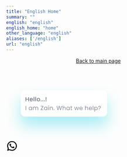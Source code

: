 ```yaml
---
title: "English Home"
summary: ""
english: "english"
english_home: "home"
other_language: "english"
aliases: ['/english']
url: "english"
---
```


<!-- Header -->
<header class="h-full">
        <div class="grid grid-cols-12">
            <div id="title_header_home" class="zalepik_wrap_large_area sm:pt-4 pt-32 text-center grid grid-cols-12 pb-0 zalepik_index9" style="z-index: 9 !important;">
                <img class="sm:col-start-3 sm:col-end-11 col-start-1 col-end-13 sm:p-0 p-4" src="https://mzainulmuttaqin.github.io/Zalepik_Images/img-coming-soon-english.png" alt="" srcset="">
                <div class="col-start-1 col-end-13">
                    <a class="zalepik_button_blue block py-4 px-10 zalepik_button_banner_home mx-auto inset-x-0 w-56 text-center rounded-lg" href="../index.html">
                        <span class="inline-block text-black" target="_blank">Back to main page</span></a>
                </div>
            </div>
        </div>
    </header>
    <!-- End Header -->
    <!-- Main -->
    <main>
    </main>
    <!-- End Main -->
    <!-- Contact Whatsapp -->
    <a class="zalepik_whatsapp" href="https://api.whatsapp.com/send?phone=6281330876992&text=&source=&data="
        target="_blank">
        <svg class="zalepik_hello_whatsapp" width="316" height="152" viewBox="0 0 316 152" fill="none" xmlns="http://www.w3.org/2000/svg">
            <path d="M240 80L268 60V104L240 80Z" fill="white"/>
            <g filter="url(#filter0_d_435_343)">
            <path d="M264 16H52C45.3726 16 40 21.3726 40 28V76C40 82.6274 45.3726 88 52 88H264C270.627 88 276 82.6274 276 76V28C276 21.3726 270.627 16 264 16Z" fill="white"/>
            </g>
            <path d="M62.08 34.88V46H60.256V41.136H55.024V46H53.2V34.88H55.024V39.648H60.256V34.88H62.08ZM72.9613 41.376C72.9613 41.7067 72.9399 42.0053 72.8973 42.272H66.1612C66.2146 42.976 66.4759 43.5413 66.9452 43.968C67.4146 44.3947 67.9906 44.608 68.6732 44.608C69.6546 44.608 70.3479 44.1973 70.7533 43.376H72.7212C72.4546 44.1867 71.9693 44.8533 71.2653 45.376C70.5719 45.888 69.7079 46.144 68.6732 46.144C67.8306 46.144 67.0732 45.9573 66.4012 45.584C65.7399 45.2 65.2172 44.6667 64.8332 43.984C64.4599 43.2907 64.2732 42.4907 64.2732 41.584C64.2732 40.6773 64.4546 39.8827 64.8172 39.2C65.1906 38.5067 65.7079 37.9733 66.3692 37.6C67.0412 37.2267 67.8092 37.04 68.6732 37.04C69.5052 37.04 70.2466 37.2213 70.8973 37.584C71.5479 37.9467 72.0546 38.4587 72.4172 39.12C72.7799 39.7707 72.9613 40.5227 72.9613 41.376ZM71.0573 40.8C71.0466 40.128 70.8066 39.5893 70.3372 39.184C69.8679 38.7787 69.2866 38.576 68.5932 38.576C67.9639 38.576 67.4252 38.7787 66.9772 39.184C66.5292 39.5787 66.2626 40.1173 66.1772 40.8H71.0573ZM76.9802 34.16V46H75.1562V34.16H76.9802ZM81.599 34.16V46H79.775V34.16H81.599ZM88.2178 46.144C87.3858 46.144 86.6338 45.9573 85.9618 45.584C85.2898 45.2 84.7618 44.6667 84.3778 43.984C83.9938 43.2907 83.8018 42.4907 83.8018 41.584C83.8018 40.688 83.9991 39.8933 84.3938 39.2C84.7884 38.5067 85.3271 37.9733 86.0098 37.6C86.6924 37.2267 87.4551 37.04 88.2978 37.04C89.1404 37.04 89.9031 37.2267 90.5858 37.6C91.2684 37.9733 91.8071 38.5067 92.2018 39.2C92.5964 39.8933 92.7938 40.688 92.7938 41.584C92.7938 42.48 92.5911 43.2747 92.1858 43.968C91.7804 44.6613 91.2258 45.2 90.5218 45.584C89.8284 45.9573 89.0604 46.144 88.2178 46.144ZM88.2178 44.56C88.6871 44.56 89.1244 44.448 89.5298 44.224C89.9458 44 90.2818 43.664 90.5378 43.216C90.7938 42.768 90.9218 42.224 90.9218 41.584C90.9218 40.944 90.7991 40.4053 90.5538 39.968C90.3084 39.52 89.9831 39.184 89.5778 38.96C89.1724 38.736 88.7351 38.624 88.2658 38.624C87.7964 38.624 87.3591 38.736 86.9538 38.96C86.5591 39.184 86.2444 39.52 86.0098 39.968C85.7751 40.4053 85.6578 40.944 85.6578 41.584C85.6578 42.5333 85.8978 43.2693 86.3778 43.792C86.8684 44.304 87.4818 44.56 88.2178 44.56ZM95.7329 46.112C95.4022 46.112 95.1249 46 94.9009 45.776C94.6769 45.552 94.5649 45.2747 94.5649 44.944C94.5649 44.6133 94.6769 44.336 94.9009 44.112C95.1249 43.888 95.4022 43.776 95.7329 43.776C96.0529 43.776 96.3249 43.888 96.5489 44.112C96.7729 44.336 96.8849 44.6133 96.8849 44.944C96.8849 45.2747 96.7729 45.552 96.5489 45.776C96.3249 46 96.0529 46.112 95.7329 46.112ZM99.9923 46.112C99.6616 46.112 99.3843 46 99.1603 45.776C98.9363 45.552 98.8243 45.2747 98.8243 44.944C98.8243 44.6133 98.9363 44.336 99.1603 44.112C99.3843 43.888 99.6616 43.776 99.9923 43.776C100.312 43.776 100.584 43.888 100.808 44.112C101.032 44.336 101.144 44.6133 101.144 44.944C101.144 45.2747 101.032 45.552 100.808 45.776C100.584 46 100.312 46.112 99.9923 46.112ZM104.252 46.112C103.921 46.112 103.644 46 103.42 45.776C103.196 45.552 103.084 45.2747 103.084 44.944C103.084 44.6133 103.196 44.336 103.42 44.112C103.644 43.888 103.921 43.776 104.252 43.776C104.572 43.776 104.844 43.888 105.068 44.112C105.292 44.336 105.404 44.6133 105.404 44.944C105.404 45.2747 105.292 45.552 105.068 45.776C104.844 46 104.572 46.112 104.252 46.112ZM110.063 34.88L109.855 42.64H108.335L108.127 34.88H110.063ZM109.151 46.112C108.82 46.112 108.543 46 108.319 45.776C108.095 45.552 107.983 45.2747 107.983 44.944C107.983 44.6133 108.095 44.336 108.319 44.112C108.543 43.888 108.82 43.776 109.151 43.776C109.471 43.776 109.743 43.888 109.967 44.112C110.191 44.336 110.303 44.6133 110.303 44.944C110.303 45.2747 110.191 45.552 109.967 45.776C109.743 46 109.471 46.112 109.151 46.112Z" fill="#364250" fill-opacity="0.72"/>
            <path d="M54.688 58.848V70H53.232V58.848H54.688ZM61.6911 65.584C61.6911 64.688 61.8725 63.904 62.2351 63.232C62.5978 62.5493 63.0938 62.0213 63.7231 61.648C64.3631 61.2747 65.0725 61.088 65.8511 61.088C66.6191 61.088 67.2858 61.2533 67.8511 61.584C68.4165 61.9147 68.8378 62.3307 69.1151 62.832V61.232H70.5871V70H69.1151V68.368C68.8271 68.88 68.3951 69.3067 67.8191 69.648C67.2538 69.9787 66.5925 70.144 65.8351 70.144C65.0565 70.144 64.3525 69.952 63.7231 69.568C63.0938 69.184 62.5978 68.6453 62.2351 67.952C61.8725 67.2587 61.6911 66.4693 61.6911 65.584ZM69.1151 65.6C69.1151 64.9387 68.9818 64.3627 68.7151 63.872C68.4485 63.3813 68.0858 63.008 67.6271 62.752C67.1791 62.4853 66.6831 62.352 66.1391 62.352C65.5951 62.352 65.0991 62.48 64.6511 62.736C64.2031 62.992 63.8458 63.3653 63.5791 63.856C63.3125 64.3467 63.1791 64.9227 63.1791 65.584C63.1791 66.256 63.3125 66.8427 63.5791 67.344C63.8458 67.8347 64.2031 68.2133 64.6511 68.48C65.0991 68.736 65.5951 68.864 66.1391 68.864C66.6831 68.864 67.1791 68.736 67.6271 68.48C68.0858 68.2133 68.4485 67.8347 68.7151 67.344C68.9818 66.8427 69.1151 66.2613 69.1151 65.6ZM83.9916 61.072C84.6743 61.072 85.2823 61.216 85.8156 61.504C86.349 61.7813 86.7703 62.2027 87.0796 62.768C87.389 63.3333 87.5436 64.0213 87.5436 64.832V70H86.1036V65.04C86.1036 64.1653 85.885 63.4987 85.4476 63.04C85.021 62.5707 84.4396 62.336 83.7036 62.336C82.9463 62.336 82.3436 62.5813 81.8956 63.072C81.4476 63.552 81.2236 64.2507 81.2236 65.168V70H79.7836V65.04C79.7836 64.1653 79.565 63.4987 79.1276 63.04C78.701 62.5707 78.1196 62.336 77.3836 62.336C76.6263 62.336 76.0236 62.5813 75.5756 63.072C75.1276 63.552 74.9036 64.2507 74.9036 65.168V70H73.4476V61.232H74.9036V62.496C75.1916 62.0373 75.5756 61.6853 76.0556 61.44C76.5463 61.1947 77.085 61.072 77.6716 61.072C78.4076 61.072 79.0583 61.2373 79.6236 61.568C80.189 61.8987 80.6103 62.384 80.8876 63.024C81.133 62.4053 81.5383 61.9253 82.1036 61.584C82.669 61.2427 83.2983 61.072 83.9916 61.072ZM96.2296 68.736H101.67V70H94.5016V68.848L99.9096 60.112H94.5656V58.848H101.638V60L96.2296 68.736ZM103.51 65.584C103.51 64.688 103.691 63.904 104.054 63.232C104.417 62.5493 104.913 62.0213 105.542 61.648C106.182 61.2747 106.891 61.088 107.67 61.088C108.438 61.088 109.105 61.2533 109.67 61.584C110.235 61.9147 110.657 62.3307 110.934 62.832V61.232H112.406V70H110.934V68.368C110.646 68.88 110.214 69.3067 109.638 69.648C109.073 69.9787 108.411 70.144 107.654 70.144C106.875 70.144 106.171 69.952 105.542 69.568C104.913 69.184 104.417 68.6453 104.054 67.952C103.691 67.2587 103.51 66.4693 103.51 65.584ZM110.934 65.6C110.934 64.9387 110.801 64.3627 110.534 63.872C110.267 63.3813 109.905 63.008 109.446 62.752C108.998 62.4853 108.502 62.352 107.958 62.352C107.414 62.352 106.918 62.48 106.47 62.736C106.022 62.992 105.665 63.3653 105.398 63.856C105.131 64.3467 104.998 64.9227 104.998 65.584C104.998 66.256 105.131 66.8427 105.398 67.344C105.665 67.8347 106.022 68.2133 106.47 68.48C106.918 68.736 107.414 68.864 107.958 68.864C108.502 68.864 108.998 68.736 109.446 68.48C109.905 68.2133 110.267 67.8347 110.534 67.344C110.801 66.8427 110.934 66.2613 110.934 65.6ZM116.018 59.808C115.741 59.808 115.506 59.712 115.314 59.52C115.122 59.328 115.026 59.0933 115.026 58.816C115.026 58.5387 115.122 58.304 115.314 58.112C115.506 57.92 115.741 57.824 116.018 57.824C116.285 57.824 116.509 57.92 116.69 58.112C116.882 58.304 116.978 58.5387 116.978 58.816C116.978 59.0933 116.882 59.328 116.69 59.52C116.509 59.712 116.285 59.808 116.018 59.808ZM116.722 61.232V70H115.266V61.232H116.722ZM123.876 61.072C124.943 61.072 125.807 61.3973 126.468 62.048C127.129 62.688 127.46 63.616 127.46 64.832V70H126.02V65.04C126.02 64.1653 125.801 63.4987 125.364 63.04C124.927 62.5707 124.329 62.336 123.572 62.336C122.804 62.336 122.191 62.576 121.732 63.056C121.284 63.536 121.06 64.2347 121.06 65.152V70H119.604V61.232H121.06V62.48C121.348 62.032 121.737 61.6853 122.228 61.44C122.729 61.1947 123.279 61.072 123.876 61.072ZM130.702 70.096C130.425 70.096 130.19 70 129.998 69.808C129.806 69.616 129.71 69.3813 129.71 69.104C129.71 68.8267 129.806 68.592 129.998 68.4C130.19 68.208 130.425 68.112 130.702 68.112C130.969 68.112 131.193 68.208 131.374 68.4C131.566 68.592 131.662 68.8267 131.662 69.104C131.662 69.3813 131.566 69.616 131.374 69.808C131.193 70 130.969 70.096 130.702 70.096ZM152.679 58.848L149.447 70H147.815L145.223 61.024L142.535 70L140.919 70.016L137.799 58.848H139.351L141.783 68.304L144.471 58.848H146.103L148.663 68.272L151.111 58.848H152.679ZM159.025 61.072C159.686 61.072 160.283 61.216 160.817 61.504C161.35 61.7813 161.766 62.2027 162.065 62.768C162.374 63.3333 162.529 64.0213 162.529 64.832V70H161.089V65.04C161.089 64.1653 160.87 63.4987 160.433 63.04C159.995 62.5707 159.398 62.336 158.641 62.336C157.873 62.336 157.259 62.576 156.801 63.056C156.353 63.536 156.129 64.2347 156.129 65.152V70H154.673V58.16H156.129V62.48C156.417 62.032 156.811 61.6853 157.313 61.44C157.825 61.1947 158.395 61.072 159.025 61.072ZM164.763 65.584C164.763 64.688 164.944 63.904 165.307 63.232C165.67 62.5493 166.166 62.0213 166.795 61.648C167.435 61.2747 168.144 61.088 168.923 61.088C169.691 61.088 170.358 61.2533 170.923 61.584C171.488 61.9147 171.91 62.3307 172.187 62.832V61.232H173.659V70H172.187V68.368C171.899 68.88 171.467 69.3067 170.891 69.648C170.326 69.9787 169.664 70.144 168.907 70.144C168.128 70.144 167.424 69.952 166.795 69.568C166.166 69.184 165.67 68.6453 165.307 67.952C164.944 67.2587 164.763 66.4693 164.763 65.584ZM172.187 65.6C172.187 64.9387 172.054 64.3627 171.787 63.872C171.52 63.3813 171.158 63.008 170.699 62.752C170.251 62.4853 169.755 62.352 169.211 62.352C168.667 62.352 168.171 62.48 167.723 62.736C167.275 62.992 166.918 63.3653 166.651 63.856C166.384 64.3467 166.251 64.9227 166.251 65.584C166.251 66.256 166.384 66.8427 166.651 67.344C166.918 67.8347 167.275 68.2133 167.723 68.48C168.171 68.736 168.667 68.864 169.211 68.864C169.755 68.864 170.251 68.736 170.699 68.48C171.158 68.2133 171.52 67.8347 171.787 67.344C172.054 66.8427 172.187 66.2613 172.187 65.6ZM178.295 62.432V67.6C178.295 68.0267 178.386 68.3307 178.567 68.512C178.749 68.6827 179.063 68.768 179.511 68.768H180.583V70H179.271C178.461 70 177.853 69.8133 177.447 69.44C177.042 69.0667 176.839 68.4533 176.839 67.6V62.432H175.703V61.232H176.839V59.024H178.295V61.232H180.583V62.432H178.295ZM199.093 61.232L196.357 70H194.853L192.741 63.04L190.629 70H189.125L186.373 61.232H187.861L189.877 68.592L192.053 61.232H193.541L195.669 68.608L197.653 61.232H199.093ZM208.938 65.28C208.938 65.5573 208.922 65.8507 208.89 66.16H201.882C201.936 67.024 202.229 67.7013 202.762 68.192C203.306 68.672 203.962 68.912 204.73 68.912C205.36 68.912 205.882 68.768 206.298 68.48C206.725 68.1813 207.024 67.7867 207.194 67.296H208.762C208.528 68.1387 208.058 68.8267 207.354 69.36C206.65 69.8827 205.776 70.144 204.73 70.144C203.898 70.144 203.152 69.9573 202.49 69.584C201.84 69.2107 201.328 68.6827 200.954 68C200.581 67.3067 200.394 66.5067 200.394 65.6C200.394 64.6933 200.576 63.8987 200.938 63.216C201.301 62.5333 201.808 62.0107 202.458 61.648C203.12 61.2747 203.877 61.088 204.73 61.088C205.562 61.088 206.298 61.2693 206.938 61.632C207.578 61.9947 208.069 62.496 208.41 63.136C208.762 63.7653 208.938 64.48 208.938 65.28ZM207.434 64.976C207.434 64.4213 207.312 63.9467 207.066 63.552C206.821 63.1467 206.485 62.8427 206.058 62.64C205.642 62.4267 205.178 62.32 204.666 62.32C203.93 62.32 203.301 62.5547 202.778 63.024C202.266 63.4933 201.973 64.144 201.898 64.976H207.434ZM220.278 61.072C220.939 61.072 221.536 61.216 222.07 61.504C222.603 61.7813 223.019 62.2027 223.318 62.768C223.627 63.3333 223.782 64.0213 223.782 64.832V70H222.342V65.04C222.342 64.1653 222.123 63.4987 221.686 63.04C221.248 62.5707 220.651 62.336 219.894 62.336C219.126 62.336 218.512 62.576 218.054 63.056C217.606 63.536 217.382 64.2347 217.382 65.152V70H215.926V58.16H217.382V62.48C217.67 62.032 218.064 61.6853 218.566 61.44C219.078 61.1947 219.648 61.072 220.278 61.072ZM234.56 65.28C234.56 65.5573 234.544 65.8507 234.512 66.16H227.504C227.557 67.024 227.851 67.7013 228.384 68.192C228.928 68.672 229.584 68.912 230.352 68.912C230.981 68.912 231.504 68.768 231.92 68.48C232.347 68.1813 232.645 67.7867 232.816 67.296H234.384C234.149 68.1387 233.68 68.8267 232.976 69.36C232.272 69.8827 231.397 70.144 230.352 70.144C229.52 70.144 228.773 69.9573 228.112 69.584C227.461 69.2107 226.949 68.6827 226.576 68C226.203 67.3067 226.016 66.5067 226.016 65.6C226.016 64.6933 226.197 63.8987 226.56 63.216C226.923 62.5333 227.429 62.0107 228.08 61.648C228.741 61.2747 229.499 61.088 230.352 61.088C231.184 61.088 231.92 61.2693 232.56 61.632C233.2 61.9947 233.691 62.496 234.032 63.136C234.384 63.7653 234.56 64.48 234.56 65.28ZM233.056 64.976C233.056 64.4213 232.933 63.9467 232.688 63.552C232.443 63.1467 232.107 62.8427 231.68 62.64C231.264 62.4267 230.8 62.32 230.288 62.32C229.552 62.32 228.923 62.5547 228.4 63.024C227.888 63.4933 227.595 64.144 227.52 64.976H233.056ZM238.338 58.16V70H236.882V58.16H238.338ZM242.676 62.848C242.964 62.3467 243.39 61.9307 243.956 61.6C244.532 61.2587 245.198 61.088 245.956 61.088C246.734 61.088 247.438 61.2747 248.068 61.648C248.708 62.0213 249.209 62.5493 249.572 63.232C249.934 63.904 250.116 64.688 250.116 65.584C250.116 66.4693 249.934 67.2587 249.572 67.952C249.209 68.6453 248.708 69.184 248.068 69.568C247.438 69.952 246.734 70.144 245.956 70.144C245.209 70.144 244.548 69.9787 243.972 69.648C243.406 69.3067 242.974 68.8853 242.676 68.384V74.16H241.22V61.232H242.676V62.848ZM248.628 65.584C248.628 64.9227 248.494 64.3467 248.228 63.856C247.961 63.3653 247.598 62.992 247.14 62.736C246.692 62.48 246.196 62.352 245.652 62.352C245.118 62.352 244.622 62.4853 244.164 62.752C243.716 63.008 243.353 63.3867 243.076 63.888C242.809 64.3787 242.676 64.9493 242.676 65.6C242.676 66.2613 242.809 66.8427 243.076 67.344C243.353 67.8347 243.716 68.2133 244.164 68.48C244.622 68.736 245.118 68.864 245.652 68.864C246.196 68.864 246.692 68.736 247.14 68.48C247.598 68.2133 247.961 67.8347 248.228 67.344C248.494 66.8427 248.628 66.256 248.628 65.584ZM255.28 58.704C256.336 58.704 257.189 59.0027 257.84 59.6C258.491 60.1973 258.816 60.9973 258.816 62C258.816 63.12 258.469 63.952 257.776 64.496C257.083 65.0293 256.144 65.296 254.96 65.296L254.912 66.816H253.648L253.584 64.288H254.048C255.104 64.288 255.931 64.128 256.528 63.808C257.125 63.488 257.424 62.8853 257.424 62C257.424 61.36 257.232 60.8533 256.848 60.48C256.464 60.1067 255.947 59.92 255.296 59.92C254.635 59.92 254.112 60.1013 253.728 60.464C253.355 60.816 253.168 61.3013 253.168 61.92H251.792C251.792 61.28 251.936 60.72 252.224 60.24C252.512 59.7493 252.917 59.3707 253.44 59.104C253.973 58.8373 254.587 58.704 255.28 58.704ZM254.272 70.096C253.995 70.096 253.76 70 253.568 69.808C253.376 69.616 253.28 69.3813 253.28 69.104C253.28 68.8267 253.376 68.592 253.568 68.4C253.76 68.208 253.995 68.112 254.272 68.112C254.539 68.112 254.763 68.208 254.944 68.4C255.136 68.592 255.232 68.8267 255.232 69.104C255.232 69.3813 255.136 69.616 254.944 69.808C254.763 70 254.539 70.096 254.272 70.096Z" fill="#868D95"/>
            <defs>
            <filter id="filter0_d_435_343" x="0" y="0" width="316" height="152" filterUnits="userSpaceOnUse" color-interpolation-filters="sRGB">
            <feFlood flood-opacity="0" result="BackgroundImageFix"/>
            <feColorMatrix in="SourceAlpha" type="matrix" values="0 0 0 0 0 0 0 0 0 0 0 0 0 0 0 0 0 0 127 0" result="hardAlpha"/>
            <feOffset dy="24"/>
            <feGaussianBlur stdDeviation="20"/>
            <feColorMatrix type="matrix" values="0 0 0 0 0.145098 0 0 0 0 0.835294 0 0 0 0 0.909804 0 0 0 0.4 0"/>
            <feBlend mode="normal" in2="BackgroundImageFix" result="effect1_dropShadow_435_343"/>
            <feBlend mode="normal" in="SourceGraphic" in2="effect1_dropShadow_435_343" result="shape"/>
            </filter>
            </defs>
        </svg>
        <div>
            <svg xmlns="http://www.w3.org/2000/svg" viewBox="0 0 24 24" width="32" height="32">
                <path fill="none" d="M0 0h24v24H0z" />
                <path class="zalepik_path_white"
                    d="M7.253 18.494l.724.423A7.953 7.953 0 0 0 12 20a8 8 0 1 0-8-8c0 1.436.377 2.813 1.084 4.024l.422.724-.653 2.401 2.4-.655zM2.004 22l1.352-4.968A9.954 9.954 0 0 1 2 12C2 6.477 6.477 2 12 2s10 4.477 10 10-4.477 10-10 10a9.954 9.954 0 0 1-5.03-1.355L2.004 22zM8.391 7.308c.134-.01.269-.01.403-.004.054.004.108.01.162.016.159.018.334.115.393.249.298.676.588 1.357.868 2.04.062.152.025.347-.093.537a4.38 4.38 0 0 1-.263.372c-.113.145-.356.411-.356.411s-.099.118-.061.265c.014.056.06.137.102.205l.059.095c.256.427.6.86 1.02 1.268.12.116.237.235.363.346.468.413.998.75 1.57 1l.005.002c.085.037.128.057.252.11.062.026.126.049.191.066a.35.35 0 0 0 .367-.13c.724-.877.79-.934.796-.934v.002a.482.482 0 0 1 .378-.127c.06.004.121.015.177.04.531.243 1.4.622 1.4.622l.582.261c.098.047.187.158.19.265.004.067.01.175-.013.373-.032.259-.11.57-.188.733a1.155 1.155 0 0 1-.21.302 2.378 2.378 0 0 1-.33.288 3.71 3.71 0 0 1-.125.09 5.024 5.024 0 0 1-.383.22 1.99 1.99 0 0 1-.833.23c-.185.01-.37.024-.556.014-.008 0-.568-.087-.568-.087a9.448 9.448 0 0 1-3.84-2.046c-.226-.199-.435-.413-.649-.626-.89-.885-1.562-1.84-1.97-2.742A3.47 3.47 0 0 1 6.9 9.62a2.729 2.729 0 0 1 .564-1.68c.073-.094.142-.192.261-.305.127-.12.207-.184.294-.228a.961.961 0 0 1 .371-.1z" />
            </svg>
        </div>
    </a>
    <!-- Contact Whatsapp -->